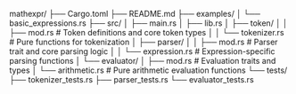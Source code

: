 mathexpr/
├── Cargo.toml
├── README.md
├── examples/
│   └── basic_expressions.rs
├── src/
│   ├── main.rs
│   ├── lib.rs
│   ├── token/
│   │   ├── mod.rs          # Token definitions and core token types
│   │   └── tokenizer.rs    # Pure functions for tokenization
│   ├── parser/
│   │   ├── mod.rs          # Parser trait and core parsing logic
│   │   └── expression.rs   # Expression-specific parsing functions
│   └── evaluator/
│       ├── mod.rs          # Evaluation traits and types
│       └── arithmetic.rs    # Pure arithmetic evaluation functions
└── tests/
    ├── tokenizer_tests.rs
    ├── parser_tests.rs
    └── evaluator_tests.rs